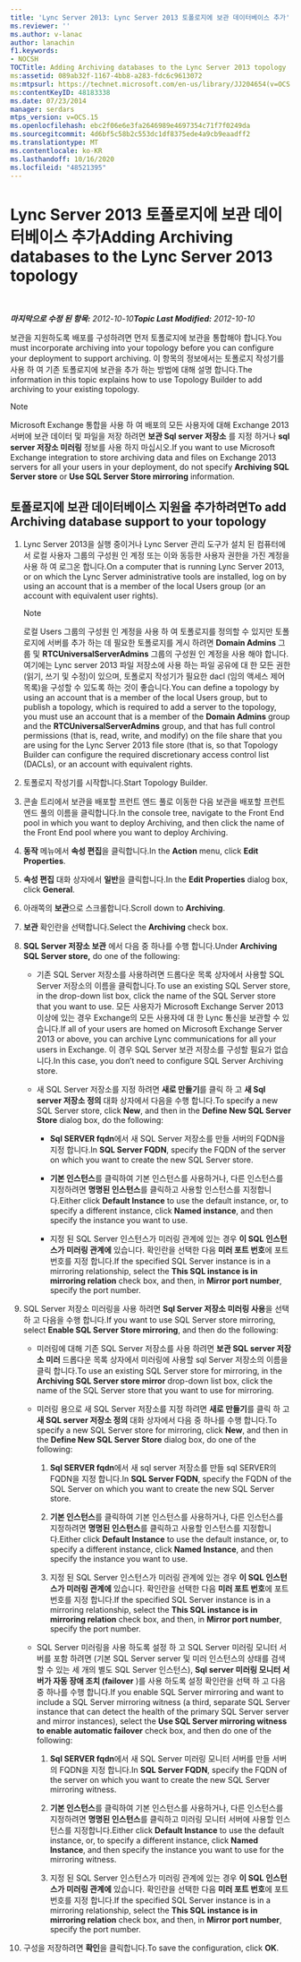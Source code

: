 ```yaml
---
title: 'Lync Server 2013: Lync Server 2013 토폴로지에 보관 데이터베이스 추가'
ms.reviewer: ''
ms.author: v-lanac
author: lanachin
f1.keywords:
- NOCSH
TOCTitle: Adding Archiving databases to the Lync Server 2013 topology
ms:assetid: 089ab32f-1167-4bb8-a283-fdc6c9613072
ms:mtpsurl: https://technet.microsoft.com/en-us/library/JJ204654(v=OCS.15)
ms:contentKeyID: 48183338
ms.date: 07/23/2014
manager: serdars
mtps_version: v=OCS.15
ms.openlocfilehash: ebc2f06e6e3fa2646989e4697354c71f7f0249da
ms.sourcegitcommit: 4d6bf5c58b2c553dc1df8375ede4a9cb9eaadff2
ms.translationtype: MT
ms.contentlocale: ko-KR
ms.lasthandoff: 10/16/2020
ms.locfileid: "48521395"
---
```

# <a name="adding-archiving-databases-to-the-lync-server-2013-topology"></a><span data-ttu-id="f05b1-102">Lync Server 2013 토폴로지에 보관 데이터베이스 추가</span><span class="sxs-lookup"><span data-stu-id="f05b1-102">Adding Archiving databases to the Lync Server 2013 topology</span></span>

<div data-xmlns="http://www.w3.org/1999/xhtml">

<div class="topic" data-xmlns="http://www.w3.org/1999/xhtml" data-msxsl="urn:schemas-microsoft-com:xslt" data-cs="https://msdn.microsoft.com/">

<div data-asp="https://msdn2.microsoft.com/asp">



</div>

<div id="mainSection">

<div id="mainBody">

<span> </span>

<span data-ttu-id="f05b1-103">_**마지막으로 수정 된 항목:** 2012-10-10_</span><span class="sxs-lookup"><span data-stu-id="f05b1-103">_**Topic Last Modified:** 2012-10-10_</span></span>

<span data-ttu-id="f05b1-104">보관을 지원하도록 배포를 구성하려면 먼저 토폴로지에 보관을 통합해야 합니다.</span><span class="sxs-lookup"><span data-stu-id="f05b1-104">You must incorporate archiving into your topology before you can configure your deployment to support archiving.</span></span> <span data-ttu-id="f05b1-105">이 항목의 정보에서는 토폴로지 작성기를 사용 하 여 기존 토폴로지에 보관을 추가 하는 방법에 대해 설명 합니다.</span><span class="sxs-lookup"><span data-stu-id="f05b1-105">The information in this topic explains how to use Topology Builder to add archiving to your existing topology.</span></span>

<div>


> [!NOTE]  
> <span data-ttu-id="f05b1-106">Microsoft Exchange 통합을 사용 하 여 배포의 모든 사용자에 대해 Exchange 2013 서버에 보관 데이터 및 파일을 저장 하려면 <STRONG>보관 Sql server 저장소</STRONG> 를 지정 하거나 <STRONG>sql server 저장소 미러링</STRONG> 정보를 사용 하지 마십시오.</span><span class="sxs-lookup"><span data-stu-id="f05b1-106">If you want to use Microsoft Exchange integration to store archiving data and files on Exchange 2013 servers for all your users in your deployment, do not specify <STRONG>Archiving SQL Server store</STRONG> or <STRONG>Use SQL Server Store mirroring</STRONG> information.</span></span>



</div>

<div>

## <a name="to-add-archiving-database-support-to-your-topology"></a><span data-ttu-id="f05b1-107">토폴로지에 보관 데이터베이스 지원을 추가하려면</span><span class="sxs-lookup"><span data-stu-id="f05b1-107">To add Archiving database support to your topology</span></span>

1.  <span data-ttu-id="f05b1-108">Lync Server 2013을 실행 중이거나 Lync Server 관리 도구가 설치 된 컴퓨터에서 로컬 사용자 그룹의 구성원 인 계정 또는 이와 동등한 사용자 권한을 가진 계정을 사용 하 여 로그온 합니다.</span><span class="sxs-lookup"><span data-stu-id="f05b1-108">On a computer that is running Lync Server 2013, or on which the Lync Server administrative tools are installed, log on by using an account that is a member of the local Users group (or an account with equivalent user rights).</span></span>
    
    <div>
    

    > [!NOTE]  
    > <span data-ttu-id="f05b1-109">로컬 Users 그룹의 구성원 인 계정을 사용 하 여 토폴로지를 정의할 수 있지만 토폴로지에 서버를 추가 하는 데 필요한 토폴로지를 게시 하려면 <STRONG>Domain Admins</STRONG> 그룹 및 <STRONG>RTCUniversalServerAdmins</STRONG> 그룹의 구성원 인 계정을 사용 해야 합니다. 여기에는 Lync server 2013 파일 저장소에 사용 하는 파일 공유에 대 한 모든 권한 (읽기, 쓰기 및 수정)이 있으며, 토폴로지 작성기가 필요한 dacl (임의 액세스 제어 목록)을 구성할 수 있도록 하는 것이 좋습니다.</span><span class="sxs-lookup"><span data-stu-id="f05b1-109">You can define a topology by using an account that is a member of the local Users group, but to publish a topology, which is required to add a server to the topology, you must use an account that is a member of the <STRONG>Domain Admins</STRONG> group and the <STRONG>RTCUniversalServerAdmins</STRONG> group, and that has full control permissions (that is, read, write, and modify) on the file share that you are using for the Lync Server 2013 file store (that is, so that Topology Builder can configure the required discretionary access control list (DACLs), or an account with equivalent rights.</span></span>

    
    </div>

2.  <span data-ttu-id="f05b1-110">토폴로지 작성기를 시작합니다.</span><span class="sxs-lookup"><span data-stu-id="f05b1-110">Start Topology Builder.</span></span>

3.  <span data-ttu-id="f05b1-111">콘솔 트리에서 보관을 배포할 프런트 엔드 풀로 이동한 다음 보관을 배포할 프런트 엔드 풀의 이름을 클릭합니다.</span><span class="sxs-lookup"><span data-stu-id="f05b1-111">In the console tree, navigate to the Front End pool in which you want to deploy Archiving, and then click the name of the Front End pool where you want to deploy Archiving.</span></span>

4.  <span data-ttu-id="f05b1-112">**동작** 메뉴에서 **속성 편집**을 클릭합니다.</span><span class="sxs-lookup"><span data-stu-id="f05b1-112">In the **Action** menu, click **Edit Properties**.</span></span>

5.  <span data-ttu-id="f05b1-113">**속성 편집** 대화 상자에서 **일반**을 클릭합니다.</span><span class="sxs-lookup"><span data-stu-id="f05b1-113">In the **Edit Properties** dialog box, click **General**.</span></span>

6.  <span data-ttu-id="f05b1-114">아래쪽의 **보관**으로 스크롤합니다.</span><span class="sxs-lookup"><span data-stu-id="f05b1-114">Scroll down to **Archiving**.</span></span>

7.  <span data-ttu-id="f05b1-115">**보관** 확인란을 선택합니다.</span><span class="sxs-lookup"><span data-stu-id="f05b1-115">Select the **Archiving** check box.</span></span>

8.  <span data-ttu-id="f05b1-116">**SQL Server 저장소 보관** 에서 다음 중 하나를 수행 합니다.</span><span class="sxs-lookup"><span data-stu-id="f05b1-116">Under **Archiving SQL Server store,** do one of the following:</span></span>
    
      - <span data-ttu-id="f05b1-117">기존 SQL Server 저장소를 사용하려면 드롭다운 목록 상자에서 사용할 SQL Server 저장소의 이름을 클릭합니다.</span><span class="sxs-lookup"><span data-stu-id="f05b1-117">To use an existing SQL Server store, in the drop-down list box, click the name of the SQL Server store that you want to use.</span></span> <span data-ttu-id="f05b1-118">모든 사용자가 Microsoft Exchange Server 2013 이상에 있는 경우 Exchange의 모든 사용자에 대 한 Lync 통신을 보관할 수 있습니다.</span><span class="sxs-lookup"><span data-stu-id="f05b1-118">If all of your users are homed on Microsoft Exchange Server 2013 or above, you can archive Lync communications for all your users in Exchange.</span></span> <span data-ttu-id="f05b1-119">이 경우 SQL Server 보관 저장소를 구성할 필요가 없습니다.</span><span class="sxs-lookup"><span data-stu-id="f05b1-119">In this case, you don’t need to configure SQL Server Archiving store.</span></span>
    
      - <span data-ttu-id="f05b1-120">새 SQL Server 저장소를 지정 하려면 **새로 만들기**를 클릭 하 고 **새 Sql server 저장소 정의** 대화 상자에서 다음을 수행 합니다.</span><span class="sxs-lookup"><span data-stu-id="f05b1-120">To specify a new SQL Server store, click **New**, and then in the **Define New SQL Server Store** dialog box, do the following:</span></span>
        
          - <span data-ttu-id="f05b1-121">**Sql SERVER fqdn**에서 새 SQL Server 저장소를 만들 서버의 FQDN을 지정 합니다.</span><span class="sxs-lookup"><span data-stu-id="f05b1-121">In **SQL Server FQDN**, specify the FQDN of the server on which you want to create the new SQL Server store.</span></span>
        
          - <span data-ttu-id="f05b1-122">**기본 인스턴스**를 클릭하여 기본 인스턴스를 사용하거나, 다른 인스턴스를 지정하려면 **명명된 인스턴스**를 클릭하고 사용할 인스턴스를 지정합니다.</span><span class="sxs-lookup"><span data-stu-id="f05b1-122">Either click **Default Instance** to use the default instance, or, to specify a different instance, click **Named instance**, and then specify the instance you want to use.</span></span>
        
          - <span data-ttu-id="f05b1-123">지정 된 SQL Server 인스턴스가 미러링 관계에 있는 경우 **이 SQL 인스턴스가 미러링 관계에** 있습니다. 확인란을 선택한 다음 **미러 포트 번호**에 포트 번호를 지정 합니다.</span><span class="sxs-lookup"><span data-stu-id="f05b1-123">If the specified SQL Server instance is in a mirroring relationship, select the **This SQL instance is in mirroring relation** check box, and then, in **Mirror port number**, specify the port number.</span></span>

9.  <span data-ttu-id="f05b1-124">SQL Server 저장소 미러링을 사용 하려면 **Sql Server 저장소 미러링 사용**을 선택 하 고 다음을 수행 합니다.</span><span class="sxs-lookup"><span data-stu-id="f05b1-124">If you want to use SQL Server store mirroring, select **Enable SQL Server Store mirroring**, and then do the following:</span></span>
    
      - <span data-ttu-id="f05b1-125">미러링에 대해 기존 SQL Server 저장소를 사용 하려면 **보관 SQL server 저장소 미러** 드롭다운 목록 상자에서 미러링에 사용할 sql Server 저장소의 이름을 클릭 합니다.</span><span class="sxs-lookup"><span data-stu-id="f05b1-125">To use an existing SQL Server store for mirroring, in the **Archiving SQL Server store mirror** drop-down list box, click the name of the SQL Server store that you want to use for mirroring.</span></span>
    
      - <span data-ttu-id="f05b1-126">미러링 용으로 새 SQL Server 저장소를 지정 하려면 **새로 만들기**를 클릭 하 고 **새 SQL server 저장소 정의** 대화 상자에서 다음 중 하나를 수행 합니다.</span><span class="sxs-lookup"><span data-stu-id="f05b1-126">To specify a new SQL Server store for mirroring, click **New**, and then in the **Define New SQL Server Store** dialog box, do one of the following:</span></span>
        
        1.  <span data-ttu-id="f05b1-127">**Sql SERVER fqdn**에서 새 sql server 저장소를 만들 sql SERVER의 FQDN을 지정 합니다.</span><span class="sxs-lookup"><span data-stu-id="f05b1-127">In **SQL Server FQDN**, specify the FQDN of the SQL Server on which you want to create the new SQL Server store.</span></span>
        
        2.  <span data-ttu-id="f05b1-128">**기본 인스턴스**를 클릭하여 기본 인스턴스를 사용하거나, 다른 인스턴스를 지정하려면 **명명된 인스턴스**를 클릭하고 사용할 인스턴스를 지정합니다.</span><span class="sxs-lookup"><span data-stu-id="f05b1-128">Either click **Default Instance** to use the default instance, or, to specify a different instance, click **Named Instance**, and then specify the instance you want to use.</span></span>
        
        3.  <span data-ttu-id="f05b1-129">지정 된 SQL Server 인스턴스가 미러링 관계에 있는 경우 **이 SQL 인스턴스가 미러링 관계에** 있습니다. 확인란을 선택한 다음 **미러 포트 번호**에 포트 번호를 지정 합니다.</span><span class="sxs-lookup"><span data-stu-id="f05b1-129">If the specified SQL Server instance is in a mirroring relationship, select the **This SQL instance is in mirroring relation** check box, and then, in **Mirror port number**, specify the port number.</span></span>
    
      - <span data-ttu-id="f05b1-130">SQL Server 미러링을 사용 하도록 설정 하 고 SQL Server 미러링 모니터 서버를 포함 하려면 (기본 SQL Server server 및 미러 인스턴스의 상태를 검색할 수 있는 세 개의 별도 SQL Server 인스턴스), **Sql server 미러링 모니터 서버가 자동 장애 조치 (failover** )를 사용 하도록 설정 확인란을 선택 하 고 다음 중 하나를 수행 합니다.</span><span class="sxs-lookup"><span data-stu-id="f05b1-130">If you enable SQL Server mirroring and want to include a SQL Server mirroring witness (a third, separate SQL Server instance that can detect the health of the primary SQL Server server and mirror instances), select the **Use SQL Server mirroring witness to enable automatic failover** check box, and then do one of the following:</span></span>
        
        1.  <span data-ttu-id="f05b1-131">**Sql SERVER fqdn**에서 새 SQL Server 미러링 모니터 서버를 만들 서버의 FQDN을 지정 합니다.</span><span class="sxs-lookup"><span data-stu-id="f05b1-131">In **SQL Server FQDN**, specify the FQDN of the server on which you want to create the new SQL Server mirroring witness.</span></span>
        
        2.  <span data-ttu-id="f05b1-132">**기본 인스턴스**를 클릭하여 기본 인스턴스를 사용하거나, 다른 인스턴스를 지정하려면 **명명된 인스턴스**를 클릭하고 미러링 모니터 서버에 사용할 인스턴스를 지정합니다.</span><span class="sxs-lookup"><span data-stu-id="f05b1-132">Either click **Default Instance** to use the default instance, or, to specify a different instance, click **Named Instance**, and then specify the instance you want to use for the mirroring witness.</span></span>
        
        3.  <span data-ttu-id="f05b1-133">지정 된 SQL Server 인스턴스가 미러링 관계에 있는 경우 **이 SQL 인스턴스가 미러링 관계에** 있습니다. 확인란을 선택한 다음 **미러 포트 번호**에 포트 번호를 지정 합니다.</span><span class="sxs-lookup"><span data-stu-id="f05b1-133">If the specified SQL Server instance is in a mirroring relationship, select the **This SQL instance is in mirroring relation** check box, and then, in **Mirror port number**, specify the port number.</span></span>

10. <span data-ttu-id="f05b1-134">구성을 저장하려면 **확인**을 클릭합니다.</span><span class="sxs-lookup"><span data-stu-id="f05b1-134">To save the configuration, click **OK**.</span></span>

</div>

</div>

<span> </span>

</div>

</div>

</div>

